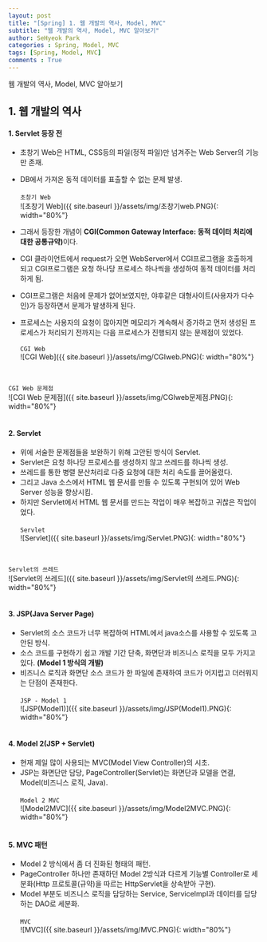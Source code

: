 ```yaml
---
layout: post
title: "[Spring] 1. 웹 개발의 역사, Model, MVC"
subtitle: "웹 개발의 역사, Model, MVC 알아보기"
author: SeHyeok Park
categories : Spring, Model, MVC
tags: [Spring, Model, MVC]
comments : True
---
```

<div id='preview' class='display-none'>
웹 개발의 역사, Model, MVC 알아보기
</div>

## 1. 웹 개발의 역사
#### 1. Servlet 등장 전
- 초창기 Web은 HTML, CSS등의 파일(정적 파일)만 넘겨주는 Web Server의 기능만 존재.
- DB에서 가져온 동적 데이터를 표출할 수 없는 문제 발생.<br><br>
`초창기 Web`<br>
![초창기 Web]({{ site.baseurl }}/assets/img/초창기web.PNG){: width="80%"}

- 그래서 등장한 개념이 <b>CGI(Common Gateway Interface: 동적 데이터 처리에 대한 공통규약)</b>이다.
- CGI 클라이언트에서 request가 오면 WebServer에서 CGI프로그램을 호출하게 되고 CGI프로그램은 요청 하나당 프로세스 하나씩을 생성하여 동적 데이터를 처리하게 됨.
- CGI프로그램은 처음에 문제가 없어보였지만, 야후같은 대형사이트(사용자가 다수인)가 등장하면서 문제가 발생하게 된다.
- 프로세스는 사용자의 요청이 많아지면 메모리가 계속해서 증가하고 먼저 생성된 프로세스가 처리되기 전까지는 다음 프로세스가 진행되지 않는 문제점이 있었다.<br><br>
`CGI Web`<br>
![CGI Web]({{ site.baseurl }}/assets/img/CGIweb.PNG){: width="80%"}
<br>

`CGI Web 문제점`<br>
![CGI Web 문제점]({{ site.baseurl }}/assets/img/CGIweb문제점.PNG){: width="80%"}
<br><br>

#### 2. Servlet
- 위에 서술한 문제점들을 보완하기 위해 고안된 방식이 Servlet. 
- Servlet은 요청 하나당 프로세스를 생성하지 않고 쓰레드를 하나씩 생성. 
- 쓰레드를 통한 병렬 분산처리로 다중 요청에 대한 처리 속도를 끌어올렸다. 
- 그리고 Java 소스에서 HTML 웹 문서를 만들 수 있도록 구현되어 있어 Web Server 성능을 향상시킴.
- 하지만 Servlet에서 HTML 웹 문서를 만드는 작업이 매우 복잡하고 귀찮은 작업이었다.<br><br>
`Servlet`<br>
![Servlet]({{ site.baseurl }}/assets/img/Servlet.PNG){: width="80%"}
<br>

`Servlet의 쓰레드`<br>
![Servlet의 쓰레드]({{ site.baseurl }}/assets/img/Servlet의 쓰레드.PNG){: width="80%"}
<br><br>

#### 3. JSP(Java Server Page)
- Servlet의 소스 코드가 너무 복잡하여 HTML에서 java소스를 사용할 수 있도록 고안된 방식.
- 소스 코드를 구현하기 쉽고 개발 기간 단축, 화면단과 비즈니스 로직을 모두 가지고 있다. <b>(Model 1 방식의 개발)</b>
- 비즈니스 로직과 화면단 소스 코드가 한 파일에 존재하여 코드가 어지럽고 더러워지는 단점이 존재한다.<br><br>
`JSP - Model 1`<br>
![JSP(Model1)]({{ site.baseurl }}/assets/img/JSP(Model1).PNG){: width="80%"}
<br><br>

#### 4. Model 2(JSP + Servlet)
- 현재 제일 많이 사용되는 MVC(Model View Controller)의 시초.
- JSP는 화면단만 담당, PageController(Servlet)는 화면단과 모델을 연결, Model(비즈니스 로직, Java).<br><br>
`Model 2 MVC`<br>
![Model2MVC]({{ site.baseurl }}/assets/img/Model2MVC.PNG){: width="80%"}
<br><br>

#### 5. MVC 패턴
- Model 2 방식에서 좀 더 진화된 형태의 패턴.
- PageController 하나만 존재하던 Model 2방식과 다르게 기능별 Controller로 세분화(Http 프로토콜(규약)을 따르는 HttpServlet을 상속받아 구현).
- Model 부분도 비즈니스 로직을 담당하는 Service, ServiceImpl과 데이터를 담당하는 DAO로 세분화.<br><br>
`MVC`<br>
![MVC]({{ site.baseurl }}/assets/img/MVC.PNG){: width="80%"}